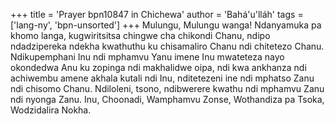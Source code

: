 +++
title = 'Prayer bpn10847 in Chichewa'
author = 'Bahá'u'lláh'
tags = ['lang-ny', 'bpn-unsorted']
+++
Mulungu, Mulungu wanga! Ndanyamuka pa khomo langa, kugwiritsitsa chingwe cha chikondi Chanu, ndipo ndadzipereka ndekha kwathuthu ku chisamaliro Chanu ndi chitetezo Chanu. Ndikupemphani Inu ndi mphamvu Yanu imene Inu mwateteza nayo okondedwa Anu ku zopinga ndi makhalidwe oipa, ndi kwa ankhanza ndi achiwembu amene akhala kutali ndi Inu, nditetezeni ine ndi mphatso Zanu ndi chisomo Chanu. Ndiloleni, tsono, ndibwerere kwathu ndi mphamvu Zanu ndi nyonga Zanu. 
Inu, Choonadi, Wamphamvu Zonse, Wothandiza pa Tsoka, Wodzidalira Nokha.
